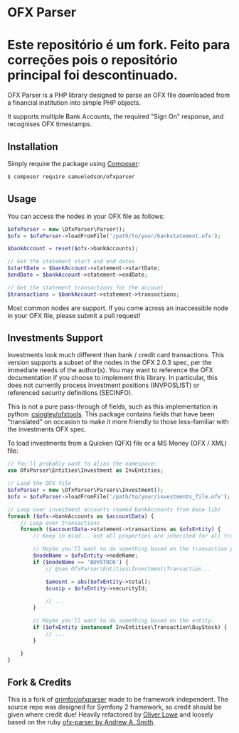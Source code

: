 OFX Parser
=================

Este repositório é um fork. Feito para correções pois o repositório principal foi descontinuado.
=================

OFX Parser is a PHP library designed to parse an OFX file downloaded from a financial institution into simple PHP objects.

It supports multiple Bank Accounts, the required "Sign On" response, and recognises OFX timestamps.

## Installation

Simply require the package using [Composer](https://getcomposer.org/):

```bash
$ composer require samueledson/ofxparser
```

## Usage

You can access the nodes in your OFX file as follows:

```php
$ofxParser = new \OfxParser\Parser();
$ofx = $ofxParser->loadFromFile('/path/to/your/bankstatement.ofx');

$bankAccount = reset($ofx->bankAccounts);

// Get the statement start and end dates
$startDate = $bankAccount->statement->startDate;
$endDate = $bankAccount->statement->endDate;

// Get the statement transactions for the account
$transactions = $bankAccount->statement->transactions;
```

Most common nodes are support. If you come across an inaccessible node in your OFX file, please submit a pull request!

## Investments Support

Investments look much different than bank / credit card transactions. This version supports a subset of the nodes in the OFX 2.0.3 spec, per the immediate needs of the author(s). You may want to reference the OFX documentation if you choose to implement this library. In particular, this does not currently process investment positions (INVPOSLIST) or referenced security definitions (SECINFO).

This is not a pure pass-through of fields, such as this implementation in python: [csingley/ofxtools](https://github.com/csingley/ofxtools). This package contains fields that have been "translated" on occasion to make it more friendly to those less-familiar with the investments OFX spec.

To load investments from a Quicken (QFX) file or a MS Money (OFX / XML) file:

```php
// You'll probably want to alias the namespace:
use OfxParser\Entities\Investment as InvEntities;

// Load the OFX file
$ofxParser = new \OfxParser\Parsers\Investment();
$ofx = $ofxParser->loadFromFile('/path/to/your/investments_file.ofx');

// Loop over investment accounts (named bankAccounts from base lib)
foreach ($ofx->bankAccounts as $accountData) {
    // Loop over transactions
    foreach ($accountData->statement->transactions as $ofxEntity) {
        // Keep in mind... not all properties are inherited for all transaction types...

        // Maybe you'll want to do something based on the transaction properties:
        $nodeName = $ofxEntity->nodeName;
        if ($nodeName == 'BUYSTOCK') {
            // @see OfxParser\Entities\Investment\Transaction...

            $amount = abs($ofxEntity->total);
            $cusip = $ofxEntity->securityId;

            // ...
        }

        // Maybe you'll want to do something based on the entity:
        if ($ofxEntity instanceof InvEntities\Transaction\BuyStock) {
            // ...
        }

    }
}
```

## Fork & Credits

This is a fork of [grimfor/ofxparser](https://github.com/Grimfor/ofxparser) made to be framework independent. The source repo was designed for Symfony 2 framework, so credit should be given where credit due!
Heavily refactored by [Oliver Lowe](https://github.com/loweoj) and loosely based on the ruby [ofx-parser by Andrew A. Smith](https://github.com/aasmith/ofx-parser).
